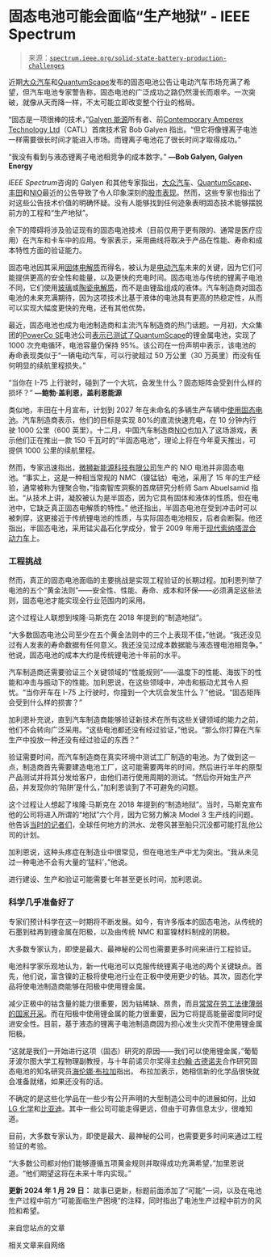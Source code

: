 <!--yml

类别：未分类

日期：2024-05-27 15:17:36

-->

# 固态电池可能会面临“生产地狱” - IEEE Spectrum

> 来源：[`spectrum.ieee.org/solid-state-battery-production-challenges`](https://spectrum.ieee.org/solid-state-battery-production-challenges)

近期[大众汽车](https://www.vw.com/en.html)和[QuantumScape](https://www.quantumscape.com/)发布的固态电池公告让电动汽车市场充满了希望，但汽车电池专家警告称，固态电池的广泛成功之路仍然漫长而艰辛。一次突破，就像从天而降一样，不太可能立即改变整个行业的格局。

“固态是一项很棒的技术，”[Galyen 能源](https://galyenenergy.com/)所有者、前[Contemporary Amperex Technology Ltd](https://www.catl.com/en/)（CATL）首席技术官 Bob Galyen 指出。“但它将像锂离子电池一样需要很长时间才能进入市场。而锂离子电池花了很长时间才取得成功。”

“我没有看到与液态锂离子电池相竞争的成本数字。” **—Bob Galyen, Galyen Energy**

*IEEE Spectrum*咨询的 Galyen 和其他专家指出，[大众汽车](https://www.volkswagen-group.com/en/press-releases/powerco-confirms-results-quantumscapes-solid-state-cell-passes-first-endurance-test-18031)、[QuantumScape](https://finance.yahoo.com/news/quantumscape-millionaire-maker-103600618.html)、[丰田](https://www.reuters.com/business/autos-transportation/toyota-roll-out-solid-state-battery-evs-couple-years-india-executive-says-2024-01-11/)和[NIO](https://www.pcmag.com/news/semi-solid-state-battery-powers-chinese-evs-650-mile-14-hour-drive)最近的公告导致了令人印象深刻的[股市表现](https://www.wsj.com/livecoverage/stock-market-today-dow-jones-01-04-2024/card/quantumscape-stock-surges-40-after-battery-test-results-bSxt2jhJgDbsOiTrPp4X)。然而，这些专家也指出了对这些公告技术价值的明确怀疑。没有人能够找到任何迹象表明固态技术能够摆脱前方的工程和“生产地狱”。

余下的障碍将涉及验证现有的固态电池技术（目前仅用于更有限的、通常是医疗应用）在汽车和卡车中的应用。专家表示，采用曲线将取决于产品在性能、寿命和成本特性方面的验证能力。

固态电池因其采用[固体电解质](https://spectrum.ieee.org/solid-state-battery-pressure)而得名，被认为是[电动汽车](https://spectrum.ieee.org/the-top-10-ev-battery-makers)未来的关键，因为它们可能提供更高的安全性和能量，以及更快的充电时间。固态电池与传统的锂离子电池不同，它们使用[玻璃](https://spectrum.ieee.org/john-goodenough-glass-battery-news-hydroquebec)或[陶瓷电解质](https://spectrum.ieee.org/ion-storage-systems-ceramic-electrolyte-news-solid-state-batteries)，而不是由锂盐组成的液体。汽车制造商对固态电池的未来充满期待，因为这项技术比基于液体的电池具有更高的热稳定性，从而可以实现大幅度更快的充电，还有其他优势。

最近，固态电池也成为电池制造商和主流汽车制造商的热门话题。一月初，大众集团的[PowerCo SE](https://www.powerco.de/)电池公司[表示已测试了](https://www.volkswagen-group.com/en/press-releases/powerco-confirms-results-quantumscapes-solid-state-cell-passes-first-endurance-test-18031)[QuantumScape](https://www.quantumscape.com/)的锂金属电池，实现了 1000 次充电循环，电池容量仍保持 95%。该公司在一份声明中表示，该电池的寿命表现类似于“一辆电动汽车，可以行驶超过 50 万公里（30 万英里）而没有任何明显的续航里程损失。”

“当你在 I-75 上行驶时，碰到了一个大坑，会发生什么？固态矩阵会受到什么样的损坏？” **—鲍勃·盖利恩，盖利恩能源**

类似地，丰田在十月宣布，计划到 2027 年在未命名的多辆生产车辆中[使用固态电池](https://spectrum.ieee.org/toyota-solid-state-battery)。汽车制造商表示，他们的目标是实现 80%的直流快速充电，在 10 分钟内行驶 1000 公里（600 英里）。十二月，中国汽车制造商[NIO](https://www.nio.com/et7)也加入了这场游戏，表示他们正在推出一款 150 千瓦时的“半固态电池”，理论上将在今年夏天推出，可提供 1000 公里的续航里程。

然而，专家迅速指出，[微狮新能源科技有限公司](http://www.solidstatelion.com/en/about/)生产的 NIO 电池并非固态电池。“事实上，这是一种相当常规的 NMC（镍锰钴）电池，采用了 15 年的生产经验，通常被称为锂聚合物，”指南智库洞察的首席研究分析师 Sam Abuelsamid 指出。“从技术上讲，凝胶被认为是半固态，因为它具有固体和液体的性质。但在电池中，它缺乏真正固态电解质的特性。” 他还指出，半固态电池在受到冲击时可以被刺穿，这更接近于传统锂电池的性质，与实际固态电池相反，后者会断裂。他还指出，半固态电池，采用锰尖晶石化学成分，曾于 2009 年用于[现代索纳塔混合动力车](https://www.cnet.com/roadshow/news/hyundai-goes-high-tech-with-sonata-its-first-hybrid/)上。

### 工程挑战

然而，真正的固态电池面临的主要挑战是实现工程验证的长期过程。加利恩列举了电池的五个“黄金法则”——安全性、性能、寿命、成本和环保——必须满足这些法则，固态电池才能实现全行业范围内的采用。

这个过程让人联想到埃隆·马斯克在 2018 年提到的“制造地狱”。

“大多数固态电池公司至少在五个黄金法则中的三个上表现不佳，”他说。“我还没见过有人发表的寿命数据有任何意义。我还没见过成本数据能与液态锂电池相竞争。” 他说，固态电池的成本大约是传统锂电池十年前的水平。

汽车制造商还需要验证三个关键领域的“性能规则”——温度下的性能、海拔下的性能和冲击与振动下的性能。加利恩说，在这些领域中，冲击和振动尤其令人担忧。“当你开车在 I-75 上行驶时，你撞到一个大坑会发生什么？”他说。“固态矩阵会受到什么样的损害？”

加利恩补充说，直到汽车制造商能够验证新技术在所有这些关键领域的能力之前，他们不会转向广泛采用。“这些电池都还没有经过验证，”他说。“那么你打算在汽车生产中投放一种还没有经过验证的东西？”

验证需要时间，而汽车制造商在真实环境中测试工厂制造的电池。为了做到这一点，制造商首先需要建造电池工厂，这可能需要两年的时间，然后进行半年的原型产品测试并将其分发给客户，由他们进行使用周期的测试。“然后你开始生产产品，并发现你的‘陷阱’是什么，”加利恩谈到了不可避免的问题。

这个过程让人想起了埃隆·马斯克在 2018 年提到的“制造地狱”。当时，马斯克宣布他的公司将进入所谓的“地狱”六个月，因为它努力解决 Model 3 生产线的问题。他告诉[当时的记者们](https://www.wsj.com/articles/elon-musks-trip-through-hell-inside-the-2018-scramble-to-avoid-the-collapse-of-tesla-11627660800)，全球任何地方的洪水、龙卷风甚至船只沉没都可能打乱他公司的计划。

加利恩说，这种头疼症在制造业中很常见，但在电池生产中尤为突出。“我从未见过一种电池不会有大量的‘猛料’，”他说。

进行建设、生产和验证可能需要七年甚至更长时间，加利恩说。

### 科学几乎准备好了

专家们预计科学在这一时期将不断发展。如今，有许多版本的固态电池，从传统的石墨到硅再到锂金属在阳极，以及由传统 NMC 和富镍材料制成的阴极。

大多数专家认为，即使是最大、最神秘的公司也需要更多时间来进行工程验证。

电池科学家乐观地认为，新一代电池可以克服传统锂离子电池的两个关键缺点。首先，他们说，富含镍的正极将使电池行业在正极中使用更少的钴。其次，固态化学品将使电池制造商能够在阳极中使用锂金属。

减少正极中的钴含量的能力很重要，因为钴稀缺、昂贵，而且[常常在劳工法律薄弱的国家开采](https://www.washingtonpost.com/world/interactive/2023/ev-cobalt-mines-congo/)。而在阳极中使用锂金属的能力很重要，因为它将提高能量密度同时促进安全性。目前，基于液态的锂离子电池制造商因为担心发生火灾而不使用锂金属阳极。

“这就是我们一开始进行这项（固态）研究的原因——我们可以使用锂金属，”葡萄牙波尔图大学工程物理副教授，与十年前诺贝尔奖得主[约翰·古德诺夫](https://www.nobelprize.org/prizes/chemistry/2019/goodenough/facts/)合作研究固态电池的知名研究员[海伦娜·布拉加](https://sigarra.up.pt/feup/en/func_geral.formview?p_codigo=320005)指出。 布拉加表示，她相信新的化学品很快就会准备就绪，如果还没有的话。

不确定的是这些化学品在一些少有公开声明的大型制造公司中的进展如何，比如[LG 化学](https://www.lgchem.com/main/index)和[比亚迪](https://www.byd.com/us)。其中一些公司可能走得更远，但由于可靠信息太少，很难知道。

目前，大多数专家认为，即使是最大、最神秘的公司，也需要更多时间来通过工程验证的考验。

“大多数公司都对他们能够遵循五项黄金规则并取得成功充满希望，”加里恩说道。“他们期望这将在未来十年内实现。”

**更新 2024 年 1 月 29 日：** 故事已更新，标题前面添加了“可能”一词，以及在电池生产过程中前方“可能面临生产困境”的注释，同时指出了电池生产过程中前方的风险和希望。

来自您站点的文章

相关文章来自网络
